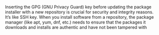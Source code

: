 Inserting the GPG (GNU Privacy Guard) key before updating the package installer with a new repository is crucial for security and integrity reasons. It’s like SSH key. When you install software from a repository, the package manager (like apt, yum, dnf, etc.) needs to ensure that the packages it downloads and installs are authentic and have not been tampered with